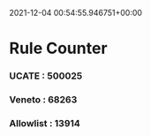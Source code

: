 2021-12-04 00:54:55.946751+00:00
# Rule Counter 
 ### UCATE : 500025

 ### Veneto : 68263

 ### Allowlist : 13914